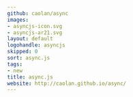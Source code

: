 ```yaml
---
github: caolan/async
images:
- asyncjs-icon.svg
- asyncjs-ar21.svg
layout: default
logohandle: asyncjs
skipped: 0
sort: async.js
tags:
- new
title: async.js
website: http://caolan.github.io/async/
---
```

